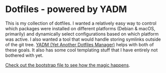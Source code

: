# Dotfiles - powered by YADM

This is my collection of dotfiles. I wanted a relatively easy way to control which packages were installed on different platforms (Debian & macOS, primarily) and dynamically select configurations based on which platform was active. I also wanted a tool that would handle storing symlinks outside of the git tree. [YADM (Yet Another Dotfiles Manager)](https://yadm.io) helps with both of these goals. It also has some cool templating stuff that I have entirely not bothered with yet.

[Check out the bootstrap file to see how the magic happens](https://github.com/vemek/dotfiles/blob/main/.config/yadm/bootstrap).

